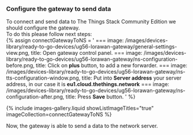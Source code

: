 ### Configure the gateway to send data

To connect and send data to The Things Stack Community Edition we should configure the gateway.  
To do this please follow next steps:  
{% assign connectGatewayToNS = '
    ===
        image: /images/devices-library/ready-to-go-devices/ug56-lorawan-gateway/general-settings-view.png,
        title: Open gateway control panel.
    ===
        image: /images/devices-library/ready-to-go-devices/ug56-lorawan-gateway/ns-configuration-before.png,
        title: Click on **plus** button, to add a new forwarder.
    ===
        image: /images/devices-library/ready-to-go-devices/ug56-lorawan-gateway/ns-tts-configuration-window.png,
        title: Put into **Server address** your server address, in our case it is **eu1.cloud.thethings.network**
    ===
        image: /images/devices-library/ready-to-go-devices/ug56-lorawan-gateway/ns-configuration-after.png,
        title: Press **Save** button.
'
%}

{% include images-gallery.liquid showListImageTitles="true" imageCollection=connectGatewayToNS %}

Now, the gateway is able to send a data to the network server.  
